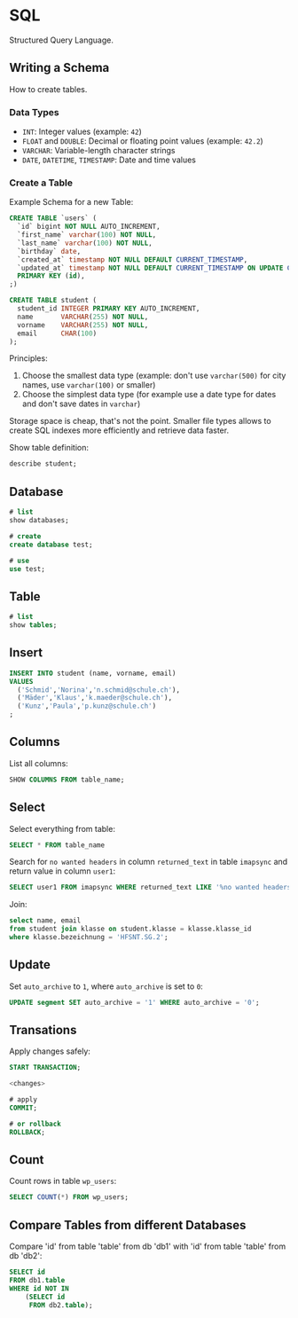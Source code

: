 # SQL

Structured Query Language.

## Writing a Schema

How to create tables.

### Data Types

* `INT`: Integer values (example: `42`)
* `FLOAT` and `DOUBLE`: Decimal or floating point values (example: `42.2`)
* `VARCHAR`: Variable-length character strings
* `DATE`, `DATETIME`, `TIMESTAMP`: Date and time values

### Create a Table

Example Schema for a new Table:

```sql
CREATE TABLE `users` (
  `id` bigint NOT NULL AUTO_INCREMENT,
  `first_name` varchar(100) NOT NULL,
  `last_name` varchar(100) NOT NULL,
  `birthday` date,
  `created_at` timestamp NOT NULL DEFAULT CURRENT_TIMESTAMP,
  `updated_at` timestamp NOT NULL DEFAULT CURRENT_TIMESTAMP ON UPDATE CURRENT_TIMESTAMP,
  PRIMARY KEY (id),
;)
```

```sql
CREATE TABLE student (
  student_id INTEGER PRIMARY KEY AUTO_INCREMENT,
  name       VARCHAR(255) NOT NULL,
  vorname    VARCHAR(255) NOT NULL,
  email      CHAR(100)
);
```

Principles:

1. Choose the smallest data type (example: don't use `varchar(500)` for city names, use `varchar(100)` or smaller) 
2. Choose the simplest data type (for example use a date type for dates and don't save dates in `varchar`)

Storage space is cheap, that's not the point.
Smaller file types allows to create SQL indexes more efficiently and retrieve data faster.

Show table definition:

```sql
describe student;
```

## Database

```sql
# list
show databases;

# create
create database test;

# use
use test;
```

## Table

```sql
# list
show tables;
```

## Insert

```sql
INSERT INTO student (name, vorname, email)
VALUES
  ('Schmid','Norina','n.schmid@schule.ch'),
  ('Mäder','Klaus','k.maeder@schule.ch'),
  ('Kunz','Paula','p.kunz@schule.ch')
;
```

## Columns

List all columns:

```sql
SHOW COLUMNS FROM table_name;
```

## Select

Select everything from table:

```sql
SELECT * FROM table_name
```

Search for `no wanted headers` in column `returned_text` in table `imapsync` and return value in column `user1`:

```sql
SELECT user1 FROM imapsync WHERE returned_text LIKE '%no wanted headers%';
```

Join:

```sql
select name, email
from student join klasse on student.klasse = klasse.klasse_id
where klasse.bezeichnung = 'HFSNT.SG.2';
```

## Update

Set `auto_archive` to `1`, where `auto_archive` is set to `0`:

```sql
UPDATE segment SET auto_archive = '1' WHERE auto_archive = '0';
```

## Transations

Apply changes safely:

```sql
START TRANSACTION;

<changes>

# apply
COMMIT;

# or rollback
ROLLBACK;
```

## Count

Count rows in table `wp_users`:

```sql
SELECT COUNT(*) FROM wp_users;
```

## Compare Tables from different Databases

Compare 'id' from table 'table' from db 'db1' with 'id' from table 'table' from db 'db2':

```sql
SELECT id
FROM db1.table
WHERE id NOT IN
    (SELECT id
     FROM db2.table);
```
